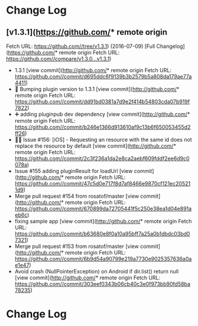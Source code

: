 # Change Log

## [v1.3.1](https://github.com/* remote origin
  Fetch URL: https://github.com//tree/v1.3.1) (2016-07-09)
[Full Changelog](https://github.com/* remote origin
  Fetch URL: https://github.com//compare/v1.3.0...v1.3.1)

- 1.3.1 [view commit](http://github.com/* remote origin
  Fetch URL: https://github.com//commit/d695ddc6f9139b3b2579b5a808da179ae77a4411)
- :bookmark: Bumping plugin version to 1.3.1 [view commit](http://github.com/* remote origin
  Fetch URL: https://github.com//commit/dd91bd0381a7d9e2f414b54803cda07b919f7822)
- :heavy_plus_sign: adding pluginpub dev dependency [view commit](http://github.com/* remote origin
  Fetch URL: https://github.com//commit/b246e1366d913610af9c13b6f650053455d2ff26)
- :bug::apple: Issue #156: [iOS] - Requesting an resource with the same id does not replace the resource by default [view commit](http://github.com/* remote origin
  Fetch URL: https://github.com//commit/2c3f236a1da2e8ca2aebf609fddf2ee6d9c0078a)
- Issue #155 adding pluginResult for loadUrl [view commit](http://github.com/* remote origin
  Fetch URL: https://github.com//commit/47c5d0e717f8d7af8466e9870cf121ec205211d9)
- Merge pull request #154 from rosatof/master [view commit](http://github.com/* remote origin
  Fetch URL: https://github.com//commit/670899da72705441f5c250e38ea1d04e891aeb6c)
- fixing sample app [view commit](http://github.com/* remote origin
  Fetch URL: https://github.com//commit/b63680e8f0a10a95bff7a25a0b1dbdc03bd07321)
- Merge pull request #153 from rosatof/master [view commit](http://github.com/* remote origin
  Fetch URL: https://github.com//commit/6b9d54a90799e219a7730e9025357636a0ae1e47)
- Avoid crash (NullPointerException)  on Android if dir.list() return null [view commit](http://github.com/* remote origin
  Fetch URL: https://github.com//commit/303eef0343b06cb40c3e0f973bb90fd58ba78235)

# Change Log


